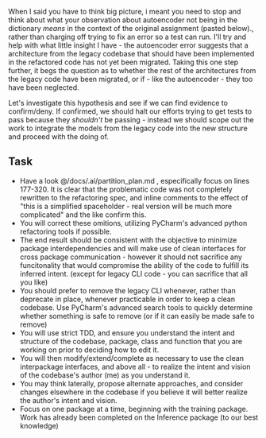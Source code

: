 When I said you have to think big picture, i meant you need to stop and think about what your observation about autoencoder not being in the dictionary _means_ in the context of the original assignment (pasted below)., rather than charging off trying to fix an error so a test can run. I'll try and help with what little insight I have - the autoencoder error suggests that a  architecture from the legacy codebase that should have been implemented in the refactored code has not yet been migrated. Taking this one step further, it begs the question as to whether the rest of the architectures from the legacy code have been migrated, or if - like the autoencoder - they too have been neglected. 

Let's investigate this hypothesis and see if we can find evidence to confirm/deny. If confirmed, we should halt our efforts trying to get tests to pass because they _shouldn't_ be passing - instead we should scope out the work to integrate the models from the legacy code into the new structure and proceed with the doing of.

## Task
- Have a look @/docs/.ai/partition_plan.md , especifically focus on lines 177-320. It is clear that the problematic code was not completely rewritten to the refactoring spec, and inline comments to the effect of "this is a simplified spaceholder - real version will be much more complicated" and the like confirm this.
- You will correct these omitions, utilizing PyCharm's advanced python refactoring tools if possible.
- The end result should  be consistent with the objective to minimize package interdependencies and will make use of clean interfaces for cross package communication - however it should not sacrifice any funcitonality that would compromise the ability of the code to fulfill its inferred intent. (except for legacy CLI code - you can sacrifice that all you like)
- You should prefer to remove the legacy CLI whenever, rather than deprecate in place, whenever practicable in order to keep a clean codebase. Use PyCharm's advanced search tools to quickly determine whether something is safe to remove (or if it can easily be made safe to remove)
- You will use strict TDD, and ensure you understand the intent and structure of the codebase, package, class and function that you are working on prior to deciding how to edit it. 
- You will then modify/extend/complete as necessary to use the clean interpackage interfaces, and above all - to realize the intent and vision of the codebase's author (me) as you understand it. 
- You may think laterally, propose alternate approaches, and consider changes elsewhere in the codebase if you believe it will better realize the author's intent and vision.
- Focus on one package at a time, beginning with the training package. Work has already been completed on the Inference package (to our best knowledge)